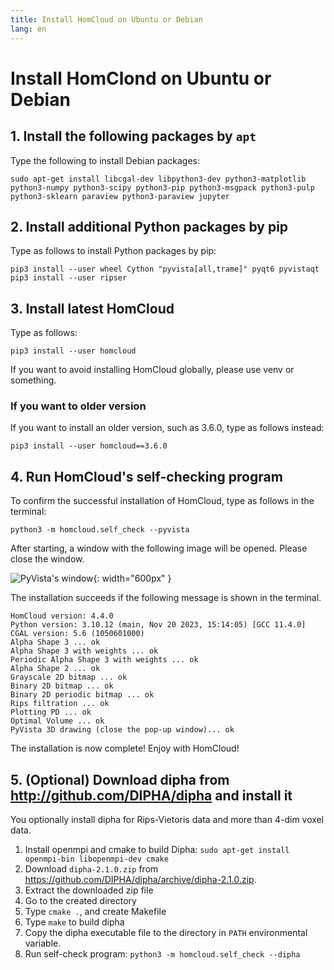 ```yaml
---
title: Install HomCloud on Ubuntu or Debian
lang: en
---
```


# Install HomClond on Ubuntu or Debian

## 1. Install the following packages by `apt`

Type the following to install Debian packages:

    sudo apt-get install libcgal-dev libpython3-dev python3-matplotlib python3-numpy python3-scipy python3-pip python3-msgpack python3-pulp python3-sklearn paraview python3-paraview jupyter

## 2. Install additional Python packages by pip

Type as follows to install Python packages by pip:

    pip3 install --user wheel Cython "pyvista[all,trame]" pyqt6 pyvistaqt
    pip3 install --user ripser

## 3. Install latest HomCloud

Type as follows:

    pip3 install --user homcloud

If you want to avoid installing HomCloud globally, please use venv or something.

### If you want to older version

If you want to install an older version, such as 3.6.0, type as follows instead:

    pip3 install --user homcloud==3.6.0

## 4. Run HomCloud's self-checking program

To confirm the successful installation of HomCloud, type as follows in the terminal:

    python3 -m homcloud.self_check --pyvista

After starting, a window with the following image will be opened. Please close the window.

![PyVista's window](/images/screenshot-selfcheck-pyvista.png){: width="600px" }

The installation succeeds if the following message is shown in the terminal.

    HomCloud version: 4.4.0
    Python version: 3.10.12 (main, Nov 20 2023, 15:14:05) [GCC 11.4.0]
    CGAL version: 5.6 (1050601000)
    Alpha Shape 3 ... ok
    Alpha Shape 3 with weights ... ok
    Periodic Alpha Shape 3 with weights ... ok
    Alpha Shape 2 ... ok
    Grayscale 2D bitmap ... ok
    Binary 2D bitmap ... ok
    Binary 2D periodic bitmap ... ok
    Rips filtration ... ok
    Plotting PD ... ok
    Optimal Volume ... ok
    PyVista 3D drawing (close the pop-up window)... ok

The installation is now complete! Enjoy with HomCloud!

## 5. (Optional) Download dipha from <http://github.com/DIPHA/dipha> and install it

You optionally install dipha for Rips-Vietoris data and more than 4-dim voxel data.

1. Install openmpi and cmake to build Dipha: `sudo apt-get install openmpi-bin libopenmpi-dev cmake`
2. Download `dipha-2.1.0.zip` from <https://github.com/DIPHA/dipha/archive/dipha-2.1.0.zip>.
3. Extract the downloaded zip file
4. Go to the created directory
5. Type `cmake .`, and create Makefile
6. Type `make` to build dipha
7. Copy the dipha executable file to the directory in `PATH` environmental variable.
8. Run self-check program: `python3 -m homcloud.self_check --dipha`
